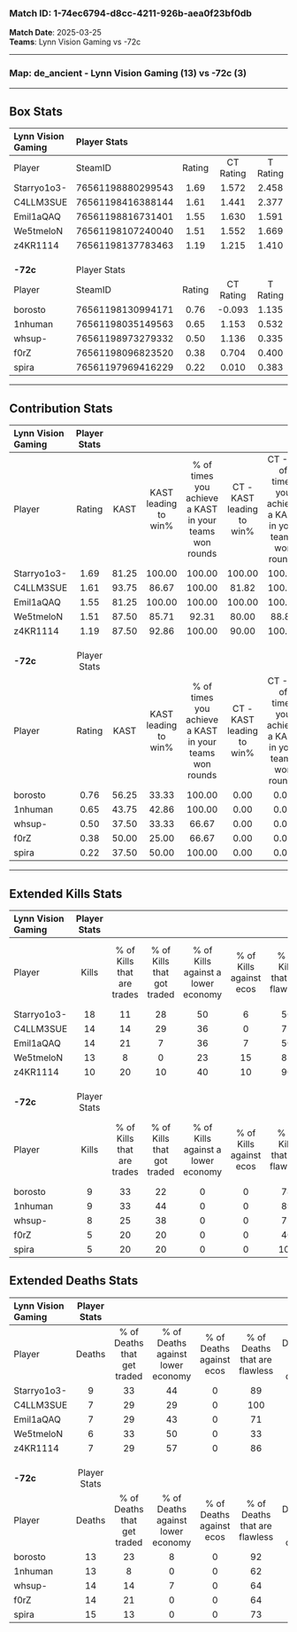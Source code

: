### Match ID: 1-74ec6794-d8cc-4211-926b-aea0f23bf0db  
**Match Date**: 2025-03-25  
**Teams**: Lynn Vision Gaming vs -72c  

---  

### **Map**: de_ancient - Lynn Vision Gaming (13) vs -72c (3)  
---  

## Box Stats  

| **Lynn Vision Gaming** | Player Stats      |        |           |          |       |       |       |         |        |      |     |
| :- | :- | :-: | :-: | :-: | :-: | :-: | :-: | :-: | :-: | :-: | :-: |
| Player                 | SteamID           | Rating | CT Rating | T Rating | KAST  |  ADR  | Kills | Assists | Deaths | K/D  | HS% |
| Starryo1o3-            | 76561198880299543 |  1.69  |   1.572   |  2.458   | 81.25 | 106.1 |  18   |    4    |   9    | 2.00 | 38  |
| C4LLM3SUE              | 76561198416388144 |  1.61  |   1.441   |  2.377   | 93.75 | 95.9  |  14   |    5    |   7    | 2.00 | 71  |
| Emil1aQAQ              | 76561198816731401 |  1.55  |   1.630   |  1.591   | 81.25 | 101.5 |  14   |    7    |   7    | 2.00 | 57  |
| We5tmeloN              | 76561198107240040 |  1.51  |   1.552   |  1.669   | 87.50 | 89.0  |  13   |    4    |   6    | 2.17 | 69  |
| z4KR1114               | 76561198137783463 |  1.19  |   1.215   |  1.410   | 87.50 | 52.1  |  10   |    3    |   7    | 1.43 | 30  |
|                        |                   |        |           |          |       |       |       |         |        |      |     |
|                        |                   |        |           |          |       |       |       |         |        |      |     |
|                        |                   |        |           |          |       |       |       |         |        |      |     |
| **-72c**               | Player Stats      |        |           |          |       |       |       |         |        |      |     |
| Player                 | SteamID           | Rating | CT Rating | T Rating | KAST  |  ADR  | Kills | Assists | Deaths | K/D  | HS% |
| borosto                | 76561198130994171 |  0.76  |  -0.093   |  1.135   | 56.25 | 66.1  |   9   |    4    |   13   | 0.69 | 77  |
| 1nhuman                | 76561198035149563 |  0.65  |   1.153   |  0.532   | 43.75 | 62.9  |   9   |    3    |   13   | 0.69 | 100 |
| whsup-                 | 76561198973279332 |  0.50  |   1.136   |  0.335   | 37.50 | 59.4  |   8   |    1    |   14   | 0.57 | 50  |
| f0rZ                   | 76561198096823520 |  0.38  |   0.704   |  0.400   | 50.00 | 43.6  |   5   |    1    |   14   | 0.36 | 60  |
| spira                  | 76561197969416229 |  0.22  |   0.010   |  0.383   | 37.50 | 34.6  |   5   |    1    |   15   | 0.33 | 80  |
---  

## Contribution Stats  

| **Lynn Vision Gaming** | Player Stats |       |                      |                                                        |                           |                                                             |                          |                                                            |
| :- | :-: | :-: | :-: | :-: | :-: | :-: | :-: | :-: |
| Player                 |    Rating    | KAST  | KAST leading to win% | % of times you achieve a KAST in your teams won rounds | CT - KAST leading to win% | CT - % of times you achieve a KAST in your teams won rounds | T - KAST leading to win% | T - % of times you achieve a KAST in your teams won rounds |
| Starryo1o3-            |     1.69     | 81.25 |        100.00        |                         100.00                         |          100.00           |                           100.00                            |          100.00          |                           100.00                           |
| C4LLM3SUE              |     1.61     | 93.75 |        86.67         |                         100.00                         |           81.82           |                           100.00                            |          100.00          |                           100.00                           |
| Emil1aQAQ              |     1.55     | 81.25 |        100.00        |                         100.00                         |          100.00           |                           100.00                            |          100.00          |                           100.00                           |
| We5tmeloN              |     1.51     | 87.50 |        85.71         |                         92.31                          |           80.00           |                            88.89                            |          100.00          |                           100.00                           |
| z4KR1114               |     1.19     | 87.50 |        92.86         |                         100.00                         |           90.00           |                           100.00                            |          100.00          |                           100.00                           |
|                        |              |       |                      |                                                        |                           |                                                             |                          |                                                            |
|                        |              |       |                      |                                                        |                           |                                                             |                          |                                                            |
|                        |              |       |                      |                                                        |                           |                                                             |                          |                                                            |
| **-72c**               | Player Stats |       |                      |                                                        |                           |                                                             |                          |                                                            |
| Player                 |    Rating    | KAST  | KAST leading to win% | % of times you achieve a KAST in your teams won rounds | CT - KAST leading to win% | CT - % of times you achieve a KAST in your teams won rounds | T - KAST leading to win% | T - % of times you achieve a KAST in your teams won rounds |
| borosto                |     0.76     | 56.25 |        33.33         |                         100.00                         |           0.00            |                            0.00                             |          37.50           |                           100.00                           |
| 1nhuman                |     0.65     | 43.75 |        42.86         |                         100.00                         |           0.00            |                            0.00                             |          60.00           |                           100.00                           |
| whsup-                 |     0.50     | 37.50 |        33.33         |                         66.67                          |           0.00            |                            0.00                             |          50.00           |                           66.67                            |
| f0rZ                   |     0.38     | 50.00 |        25.00         |                         66.67                          |           0.00            |                            0.00                             |          40.00           |                           66.67                            |
| spira                  |     0.22     | 37.50 |        50.00         |                         100.00                         |           0.00            |                            0.00                             |          60.00           |                           100.00                           |
---  

## Extended Kills Stats  

| **Lynn Vision Gaming** | Player Stats |                            |                            |                                    |                         |                              |                                 |                                       |                    |           |
| :- | :-: | :-: | :-: | :-: | :-: | :-: | :-: | :-: | :-: | :-: |
| Player                 |    Kills     | % of Kills that are trades | % of Kills that got traded | % of Kills against a lower economy | % of Kills against ecos | % of Kills that are flawless | % of Kills that are close duels | % of Kills that are assisted by flash | Pistol Round Kills | AWP Kills |
| Starryo1o3-            |      18      |             11             |             28             |                 50                 |            6            |              56              |               11                |                  22                   |         2          |     0     |
| C4LLM3SUE              |      14      |             14             |             29             |                 36                 |            0            |              71              |                0                |                   0                   |         2          |     0     |
| Emil1aQAQ              |      14      |             21             |             7              |                 36                 |            7            |              50              |                7                |                   0                   |         4          |     0     |
| We5tmeloN              |      13      |             8              |             0              |                 23                 |           15            |              85              |                0                |                   0                   |         2          |     0     |
| z4KR1114               |      10      |             20             |             10             |                 40                 |           10            |              90              |                0                |                  10                   |         0          |     5     |
|                        |              |                            |                            |                                    |                         |                              |                                 |                                       |                    |           |
|                        |              |                            |                            |                                    |                         |                              |                                 |                                       |                    |           |
|                        |              |                            |                            |                                    |                         |                              |                                 |                                       |                    |           |
| **-72c**               | Player Stats |                            |                            |                                    |                         |                              |                                 |                                       |                    |           |
| Player                 |    Kills     | % of Kills that are trades | % of Kills that got traded | % of Kills against a lower economy | % of Kills against ecos | % of Kills that are flawless | % of Kills that are close duels | % of Kills that are assisted by flash | Pistol Round Kills | AWP Kills |
| borosto                |      9       |             33             |             22             |                 0                  |            0            |              78              |                0                |                  11                   |         0          |     0     |
| 1nhuman                |      9       |             33             |             44             |                 0                  |            0            |              89              |                0                |                  11                   |         2          |     0     |
| whsup-                 |      8       |             25             |             38             |                 0                  |            0            |              75              |               13                |                   0                   |         1          |     0     |
| f0rZ                   |      5       |             20             |             20             |                 0                  |            0            |              40              |                0                |                   0                   |         0          |     0     |
| spira                  |      5       |             20             |             20             |                 0                  |            0            |             100              |                0                |                  20                   |         1          |     0     |
## Extended Deaths Stats  

| **Lynn Vision Gaming** | Player Stats |                             |                                   |                          |                               |                            |                           |               |
| :- | :-: | :-: | :-: | :-: | :-: | :-: | :-: | :-: |
| Player                 |    Deaths    | % of Deaths that get traded | % of Deaths against lower economy | % of Deaths against ecos | % of Deaths that are flawless | % of Deaths that are close | % of Deaths while blinded | Deaths to AWP |
| Starryo1o3-            |      9       |             33              |                44                 |            0             |              89               |             0              |            11             |       0       |
| C4LLM3SUE              |      7       |             29              |                29                 |            0             |              100              |             0              |            14             |       0       |
| Emil1aQAQ              |      7       |             29              |                43                 |            0             |              71               |             0              |            14             |       0       |
| We5tmeloN              |      6       |             33              |                50                 |            0             |              33               |             17             |             0             |       0       |
| z4KR1114               |      7       |             29              |                57                 |            0             |              86               |             0              |             0             |       0       |
|                        |              |                             |                                   |                          |                               |                            |                           |               |
|                        |              |                             |                                   |                          |                               |                            |                           |               |
|                        |              |                             |                                   |                          |                               |                            |                           |               |
| **-72c**               | Player Stats |                             |                                   |                          |                               |                            |                           |               |
| Player                 |    Deaths    | % of Deaths that get traded | % of Deaths against lower economy | % of Deaths against ecos | % of Deaths that are flawless | % of Deaths that are close | % of Deaths while blinded | Deaths to AWP |
| borosto                |      13      |             23              |                 8                 |            0             |              92               |             8              |            15             |       0       |
| 1nhuman                |      13      |              8              |                 0                 |            0             |              62               |             8              |             8             |       2       |
| whsup-                 |      14      |             14              |                 7                 |            0             |              64               |             7              |             0             |       0       |
| f0rZ                   |      14      |             21              |                 0                 |            0             |              64               |             0              |             0             |       0       |
| spira                  |      15      |             13              |                 0                 |            0             |              73               |             0              |            13             |       3       |

